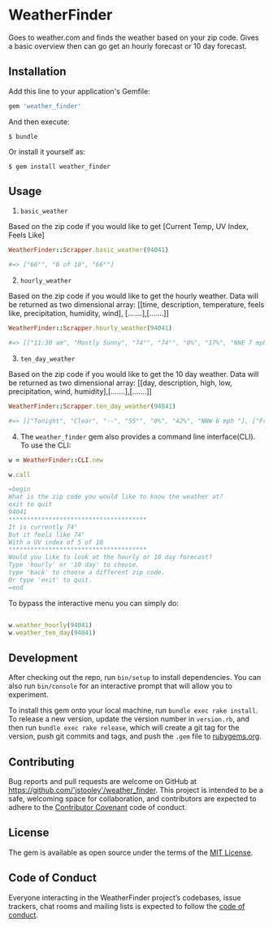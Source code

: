 # WeatherFinder

Goes to weather.com and finds the weather based on your zip code. Gives a basic overview then can go get an hourly forecast or 10 day forecast.


## Installation

Add this line to your application's Gemfile:

```ruby
gem 'weather_finder'
```

And then execute:

    $ bundle

Or install it yourself as:

    $ gem install weather_finder

## Usage

1. `basic_weather`

Based on the zip code if you would like to get [Current Temp, UV Index, Feels Like]

```ruby
WeatherFinder::Scrapper.basic_weather(94041)

#=> ["66°", "0 of 10", "66°"]
```

2. `hourly_weather`

Based on the zip code if you would like to get the hourly weather. Data will be returned as two dimensional array:
[[time, description, temperature, feels like, precipitation, humidity, wind], [.......],[.......]]

```ruby
WeatherFinder::Scrapper.hourly_weather(94041)

#=> [["11:30 am", "Mostly Sunny", "74°", "74°", "0%", "17%", "NNE 7 mph "], ["12:00 pm", "Mostly Sunny", "76°", "76°", "0%", "16%", "NNE 6 mph "], ["1:00 pm", "Mostly Sunny", "78°", "78°", "0%", "14%", "NNE 6 mph "], ...., ....]

```

3. `ten_day_weather`

Based on the zip code if you would like to get the 10 day weather. Data will be returned as two dimensional array:
[[day, description, high, low, precipitation, wind, humidity],[.......],[.......]]

```ruby
WeatherFinder::Scrapper.ten_day_weather(94041)

#=> [["Tonight", "Clear", "--", "55°", "0%", "42%", "NNW 6 mph "], ["Fri", "Sunny", "85°", "54°", "0%", "29%", "N 9 mph "], ["Sat", "Sunny", "81°", "54°", "0%", "45%", "NNW 9 mph "], ....., .....]

```

4. The `weather_finder` gem also provides a command line interface(CLI). To use the CLI:

```ruby
w = WeatherFinder::CLI.new

w.call

=begin
What is the zip code you would like to know the weather at?
exit to quit
94041
**************************************
It is currently 74°
But it feels like 74°
With a UV index of 5 of 10
**************************************
Would you like to look at the hourly or 10 day forecast?
Type 'hourly' or '10 day' to choose.
type 'back' to choose a different zip code.
Or type 'exit' to quit.
=end

```
To bypass the interactive menu you can simply do:

```ruby

w.weather_hourly(94041)
w.weather_ten_day(94041)

```

## Development

After checking out the repo, run `bin/setup` to install dependencies. You can also run `bin/console` for an interactive prompt that will allow you to experiment.

To install this gem onto your local machine, run `bundle exec rake install`. To release a new version, update the version number in `version.rb`, and then run `bundle exec rake release`, which will create a git tag for the version, push git commits and tags, and push the `.gem` file to [rubygems.org](https://rubygems.org).

## Contributing

Bug reports and pull requests are welcome on GitHub at https://github.com/'jstooley'/weather_finder. This project is intended to be a safe, welcoming space for collaboration, and contributors are expected to adhere to the [Contributor Covenant](http://contributor-covenant.org) code of conduct.

## License

The gem is available as open source under the terms of the [MIT License](http://opensource.org/licenses/MIT).

## Code of Conduct

Everyone interacting in the WeatherFinder project’s codebases, issue trackers, chat rooms and mailing lists is expected to follow the [code of conduct](https://github.com/'jstooley'/weather_finder/blob/master/CODE_OF_CONDUCT.md).
